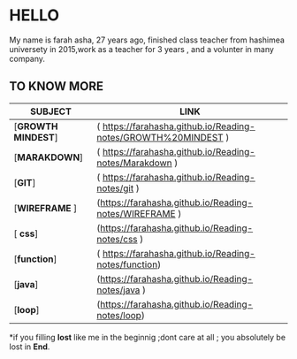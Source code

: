 # HELLO
My name is farah asha, 27 years ago, finished class teacher from hashimea universety in 2015,work as a teacher for 3 years , and a volunter in many company.





 ## TO KNOW MORE
 
| **SUBJECT**          |  **LINK**                       |
|   ---------------    |   ---------------------------------------    
| [**GROWTH MINDEST**] |  ( https://farahasha.github.io/Reading-notes/GROWTH%20MINDEST )  |
| [**MARAKDOWN**]      | ( https://farahasha.github.io/Reading-notes/Marakdown ) |
| [**GIT**]            | ( https://farahasha.github.io/Reading-notes/git ) |
| [**WIREFRAME** ]     | (https://farahasha.github.io/Reading-notes/WIREFRAME ) |
| [ **css**]           | (https://farahasha.github.io/Reading-notes/css ) |
| [**function**]       |( https://farahasha.github.io/Reading-notes/function) |
| [**java**]           | (https://farahasha.github.io/Reading-notes/java )|
| [**loop**]           | (https://farahasha.github.io/Reading-notes/loop) |



*if you filling **lost** like me in the beginnig ;dont care at all ;
you absolutely  be lost in **End**.



